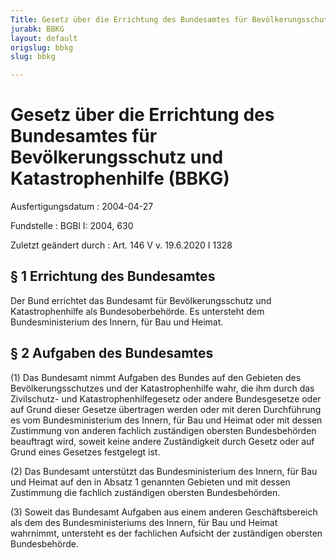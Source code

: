 ```yaml
---
Title: Gesetz über die Errichtung des Bundesamtes für Bevölkerungsschutz und Katastrophenhilfe
jurabk: BBKG
layout: default
origslug: bbkg
slug: bbkg

---
```


# Gesetz über die Errichtung des Bundesamtes für Bevölkerungsschutz und Katastrophenhilfe (BBKG)

Ausfertigungsdatum
:   2004-04-27

Fundstelle
:   BGBl I: 2004, 630

Zuletzt geändert durch
:   Art. 146 V v. 19.6.2020 I 1328



## § 1 Errichtung des Bundesamtes

Der Bund errichtet das Bundesamt für Bevölkerungsschutz und
Katastrophenhilfe als Bundesoberbehörde. Es untersteht dem
Bundesministerium des Innern, für Bau und Heimat.


## § 2 Aufgaben des Bundesamtes

(1) Das Bundesamt nimmt Aufgaben des Bundes auf den Gebieten des
Bevölkerungsschutzes und der Katastrophenhilfe wahr, die ihm durch das
Zivilschutz- und Katastrophenhilfegesetz oder andere Bundesgesetze
oder auf Grund dieser Gesetze übertragen werden oder mit deren
Durchführung es vom Bundesministerium des Innern, für Bau und Heimat
oder mit dessen Zustimmung von anderen fachlich zuständigen obersten
Bundesbehörden beauftragt wird, soweit keine andere Zuständigkeit
durch Gesetz oder auf Grund eines Gesetzes festgelegt ist.

(2) Das Bundesamt unterstützt das Bundesministerium des Innern, für
Bau und Heimat auf den in Absatz 1 genannten Gebieten und mit dessen
Zustimmung die fachlich zuständigen obersten Bundesbehörden.

(3) Soweit das Bundesamt Aufgaben aus einem anderen Geschäftsbereich
als dem des Bundesministeriums des Innern, für Bau und Heimat
wahrnimmt, untersteht es der fachlichen Aufsicht der zuständigen
obersten Bundesbehörde.


